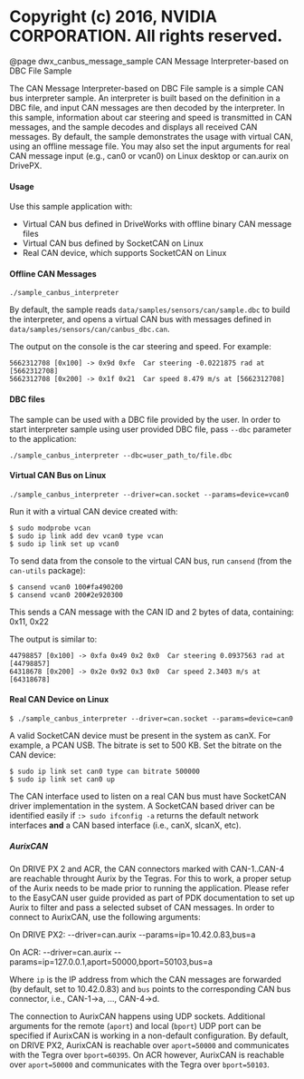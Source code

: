 # Copyright (c) 2016, NVIDIA CORPORATION.  All rights reserved.

@page dwx_canbus_message_sample CAN Message Interpreter-based on DBC File Sample

The CAN Message Interpreter-based on DBC File sample is a simple CAN bus
interpreter sample. An interpreter is built based on the definition in a DBC
file, and input CAN messages are then decoded by the interpreter. In this
sample, information about car steering and speed is transmitted in CAN messages,
and the sample decodes and displays all received CAN messages. By default, the
sample demonstrates the usage with virtual CAN, using an offline message file.
You may also set the input arguments for real CAN message input (e.g., can0 or
vcan0) on Linux desktop or can.aurix on DrivePX.

#### Usage

Use this sample application with:

- Virtual CAN bus defined in DriveWorks with offline binary CAN message files
- Virtual CAN bus defined by SocketCAN on Linux
- Real CAN device, which supports SocketCAN on Linux


#### Offline CAN Messages

    ./sample_canbus_interpreter

By default, the sample reads `data/samples/sensors/can/sample.dbc` to build the
interpreter, and opens a virtual CAN bus with messages defined in
`data/samples/sensors/can/canbus_dbc.can`.

The output on the console is the car steering and speed. For example:

    5662312708 [0x100] -> 0x9d 0xfe  Car steering -0.0221875 rad at [5662312708]
    5662312708 [0x200] -> 0x1f 0x21  Car speed 8.479 m/s at [5662312708]

#### DBC files

The sample can be used with a DBC file provided by the user. In order to start
interpreter sample using user provided DBC file, pass `--dbc` parameter to the
application:

    ./sample_canbus_interpreter --dbc=user_path_to/file.dbc

#### Virtual CAN Bus on Linux

    ./sample_canbus_interpreter --driver=can.socket --params=device=vcan0

Run it with a virtual CAN device created with:

    $ sudo modprobe vcan
    $ sudo ip link add dev vcan0 type vcan
    $ sudo ip link set up vcan0

To send data from the console to the virtual CAN bus, run `cansend` (from the
`can-utils` package):

    $ cansend vcan0 100#fa490200
    $ cansend vcan0 200#2e920300

This sends a CAN message with the CAN ID and 2 bytes of data, containing: 0x11,
0x22

The output is similar to:

    44798857 [0x100] -> 0xfa 0x49 0x2 0x0  Car steering 0.0937563 rad at [44798857]
    64318678 [0x200] -> 0x2e 0x92 0x3 0x0  Car speed 2.3403 m/s at [64318678]


#### Real CAN Device on Linux

    $ ./sample_canbus_interpreter --driver=can.socket --params=device=can0

A valid SocketCAN device must be present in the system as canX. For example, a
PCAN USB. The bitrate is set to 500 KB. Set the bitrate on the CAN device:

    $ sudo ip link set can0 type can bitrate 500000
    $ sudo ip link set can0 up

The CAN interface used to listen on a real CAN bus must have SocketCAN driver
implementation in the system. A SocketCAN based driver can be identified easily
if `:> sudo ifconfig -a` returns the default network interfaces **and** a CAN
based interface (i.e., canX, slcanX, etc).

##### AurixCAN
On DRIVE PX 2 and ACR, the CAN connectors marked with CAN-1..CAN-4 are reachable throught Aurix by the Tegras.
For this to work, a proper setup of the Aurix needs to be made prior to running the application. Please
refer to the EasyCAN user guide provided as part of PDK documentation to set up Aurix to filter
and pass a selected subset of CAN messages. In order to connect to AurixCAN, use the following arguments:

On DRIVE PX2:
    --driver=can.aurix --params=ip=10.42.0.83,bus=a

On ACR:
    --driver=can.aurix --params=ip=127.0.0.1,aport=50000,bport=50103,bus=a

Where `ip` is the IP address from which the CAN messages are forwarded (by default, set to 10.42.0.83)
and `bus` points to the corresponding CAN bus connector, i.e., CAN-1->a, ..., CAN-4->d.

The connection to AurixCAN happens using UDP sockets. Additional arguments for the remote (`aport`) and
local (`bport`) UDP port can be specified if AurixCAN is working in a non-default configuration. By
default, on DRIVE PX2, AurixCAN is reachable over `aport=50000` and communicates with the Tegra over
`bport=60395`. On ACR however, AurixCAN is reachable over `aport=50000` and communicates with
the Tegra over `bport=50103`.

